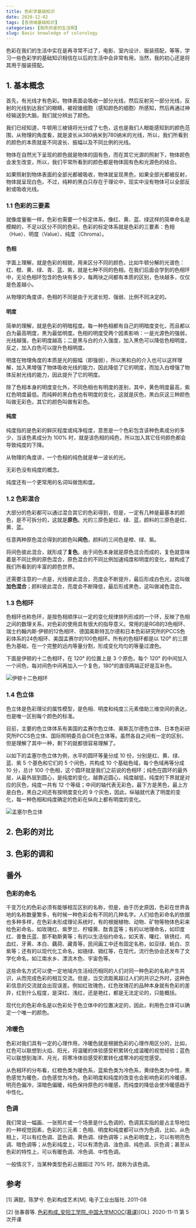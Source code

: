 ```yaml
---
title: 色彩学基础知识
date: 2020-12-02
tags: [各领域基础知识]
categories: [我所热爱的生活啊]
slug: Basic knowledge of colorology
---
```


色彩在我们的生活中实在是再寻常不过了，电影、室内设计、服装搭配，等等，学习一些色彩学的基础知识相信在以后的生活中会非常有用，当然，我的初心还是将其用于服装搭配。

<!--more-->

## 1. 基本概念

首先，有光线才有色彩。物体表面会吸收一部分光线，然后反射另一部分光线，反射的光线到达我们的眼睛，被视锥细胞（感知颜色的细胞）所感知，然后再通过神经输送到大脑，我们就分辨出了颜色。

我们已经知道，牛顿用三棱镜将光分成了七色，这也是我们人眼能感知到的颜色范围，从物理的角度看，就是波长从380纳米到780纳米的光线，所以，我们所看到的颜色的本质就是不同波长、振幅以及不同比例的光线。

物体在自然光下呈现的颜色就是物体的固有色，而在其它光源的照射下，物体颜色会发生改变，所以，我们平常所看到的颜色都是物体固有色和光源色的结合。

如果照射到物体表面的全部光都被吸收，物体就呈现黑色，如果全部光都被反射，物体就呈现白色，不过，纯粹的黑白只存在于理论中，现实中没有物体可以全部反射或吸收光线。

### 1.1 色彩的三要素

就像度量衡一样，色彩也需要一个标定体系，像红、黄、蓝、绿这样的简单命名是模糊的，不足以区分不同的色彩。色彩的标定体系就是色彩的三要素：色相（Hue）、明度（Value）、纯度（Chroma）。

#### 色相

字面上理解，就是色彩的相貌，用来区分不同的颜色，比如牛顿分解的光谱色：红、橙、黄、绿、青、蓝、紫，就是七种不同的色相。在我们后面会学到的色相环中，无论色相环包含的色块有多少，每两块之间都有本质的区别，色块越多，仅仅是色差越小。

从物理的角度讲，色相的不同是由于光波长短、强弱、比例不同决定的。

#### 明度

简单的理解，就是色彩的明暗程度。每一种色相都有自己的明暗度变化，而且都以白为最高明度，黑为最低明度。色相的明度受两个因素影响：一是光源色的强弱，光线越强，色彩明度越高；二是黑与白的介入强度，加入黑色可以降低色相明度，反之，加入白色可以提升色相明度。

明度在物理角度的本质是光的振幅（即强弱），所以黑和白的介入也可以这样理解，加入黑增强了物体吸收光线的能力，因此降低了它的明度，而加入白增强了物体反射光线的能力，因此提升了它的明度。

除了色相本身的明度变化外，不同色相也有明度的差别，其中，黄色明度最高，紫红色明度最低。而纯粹的黑白色也有明度的变化，这就是灰色，黑白灰这三种颜色叫做无彩色，其它的颜色叫做有彩色。                                               

#### 纯度

纯度指的是色彩的鲜灰程度或纯净程度，意思是一个色彩包含该种色素成分的多少，当该色素成分为 100% 时，就是该色相的纯色，所以加入其它任何颜色都会导致纯度的下降。

从物理的角度讲，一个色相的纯色就是单一波长的光。

无彩色没有纯度的概念。

纯度还有一个更常用的名词叫做饱和度。

### 1.2 色彩混合

大部分的色彩都可以通过混合其它的色彩得到，但是，一定有几种是最基本的颜色，是不可拆分的，这就是**原色**。光的三原色是红、绿、蓝，颜料的三原色是红、黄、蓝。

任意两种原色混合得到的颜色叫**间色**，颜料的三间色是橙、绿、紫。

将间色彼此混合，就形成了**复色**。由于间色本身就是原色混合而成的，复色就意味着是不同比例的原色混合，原色混合的不同比例加速纯度和明度的变化，就构成了我们所看到的丰富的颜色世界。

还需要注意的一点是，光线彼此混合，亮度会不断提升，最后形成白色光，这叫做**加色混合**；颜料彼此混合，亮度会不断降低，最后形成黑色，这叫做减色混合。

### 1.3 色相环

色相环也称色环，是按色相顺序以一定的变化规律排列形成的一个环，反映了色相之间的数理关系，对色彩的使用具有很大的指导意义。常用的是RGB的3色相环、瑞士约翰内斯·伊顿的12色相环、德国奥斯特瓦尔德和日本色彩研究所的PCCS色彩体系的24色相环、美国孟赛尔的100色相环。所有的色相环都是以 120⁰ 的三原色为基础，在一个完整的远内等量分割，形成变化均匀的等量过渡色。

下面是伊顿的十二色相环，在 120° 的位置上是 3 个原色，每个 120° 的中间加入一个间色，每对间色中间再加入一个复色，180°的直径两端正好是互补色。

![伊顿十二色相环](D:\OneDrive\图片\博客图片\新知识学习-色彩构成\伊顿十二色相环.jpg)

### 1.4 色立体

色立体是色彩理论的属性模型，是色相、明度和纯度三元素借助三维空间的表达，也是唯一区别每个颜色的标准。

目前，主要的色立体体系有美国的孟赛尔色立体、奥斯瓦尔德色立体、日本色彩研究所PCCS色立体、国际照明委员会CIE色立体等。虽然各自之间有一定的区别，但是理解了其中一种，剩下的就都很容易理解了。

以如下的孟塞尔色立体为例，水平的圆环等量分成 10 份，分别是红、黄、绿、蓝、紫 5 个基色和它们的 5 个间色，共构成 10 个基础色域，每个色域再等分成 10 分，总计 100 个色相，这个圆环就是我们之前说的色相环；纯色在圆环的最外层，从最外层到圆心，是纯度的变化，越靠近圆心，纯度越低，纯度的下界就是对应的灰色，纯度一共有 12 个等级；中间的轴代表无彩色，最下方是黑色，最上方是白色，黑白之间还有按明度变化的 9 个灰色，因此，纵轴就代表了明度的变化，每一种色相和纯度确定的色彩在纵向上都有明度的变化。

![孟塞尔色立体](D:\OneDrive\图片\博客图片\新知识学习-色彩构成\孟塞尔色立体.jpg)

## 2. 色彩的对比



## 3. 色彩的调和



## 番外

### 色彩的命名

千变万化的色彩必须有能够相互区别的名称，但是，由于历史原因，色彩在世界各地的名称数量繁多，有时候一种色彩会有不同的几种名字。人们给色彩命名的依据也多种多样，在色彩未形成理论系统时，有的根据植物、动物、矿物等物体色彩来给色彩命名，如玫瑰红、紫罗兰、柠檬黄、酞青蓝等；有的以地理命名，如印度红、普鲁氏蓝、那不勒斯黄等；有的以生活俗约命名，如天青、曙红、铁锈红、鸡血红、牙黄、本白、藕荷、藏青等，民间画工中还有固定名称，如豆绿、蚝白、京紫等；还有的以现代化工命名，如铬绿、镉红等，在现代，流行色协会还发布了文学化命名，如江南水乡、漂流木色、宇宙色等。

这些命名方式可以使一定地域内生活经历相同的人们对同一种色彩的名称产生共识，从而完成色彩的相互交流。但是，当交流距离超过人们的共识之外时，这种色彩信息的交流就会出现误差。例如红玫瑰色，红色玫瑰花的品种本身就有色彩的差异，红到什么程度，是深红、浅红，还是艳红，都是无法定论的，只能概括。

现代化的色彩命名是以色彩处于色立体中的位置决定的，因此，利用色立体可以确定一个唯一的颜色。

### 冷暖色

色彩对我们具有一定的心理作用，冷暖色就是根据色彩的心理作用区分的，比如，红色可以联想到火焰、阳光，将温暖的体验感受积累转化成温暖的视觉经验；蓝色可以联想到海洋、月光，将寒冷体验感受积累转化成寒冷的视觉感受。

从色相环的分布看，红橙色类为暖色系，蓝紫色类为冷色系，黄绿色类为中性，黑色感觉为暖色，白色感觉为冷色。色彩明度和纯度的改变也会影响色彩的冷暖感，明亮色偏冷，深暗色偏暖，纯色保持原色的冷暖感，而纯度的降低会使冷暖感趋于中性化。

### 色调

我们常说一幅画、一张照片或一个场景是什么色调的，色调其实指的是占主导地位的一种视觉因素，色彩的三元素：色相、明度和纯度都可以作为色调，比如，从色相上，可以有红色调、蓝色调、黄色调、绿色调等；从色彩明度上，可以有明亮色调、暗色调等；从色彩纯度上，可以有清色调、浊色调、纯色调、灰色调；甚至从色彩的特性上，可以有暖色调、冷色调、中性色调。

一般情况下，当某种类型色彩占据超过 70% 时，就称为该色调。

## 参考

[1] 满懿，陈梦兮. 色彩构成艺术[M]. 电子工业出版社. 2011-08

[2] 张春蓉等.  [色彩构成_安阳工学院_中国大学MOOC(慕课)](https://www.icourse163.org/course/AYIT-1003593006)[OL]. 2020-11-11 第 5 次开课

